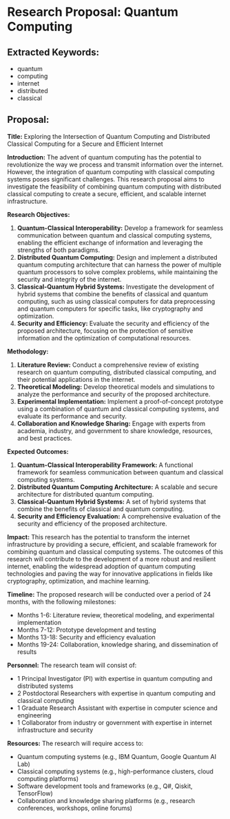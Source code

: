 # Research Proposal: Quantum Computing

## Extracted Keywords:

* quantum
* computing
* internet
* distributed
* classical

## Proposal:

**Title:** Exploring the Intersection of Quantum Computing and Distributed Classical Computing for a Secure and Efficient Internet

**Introduction:**
The advent of quantum computing has the potential to revolutionize the way we process and transmit information over the internet. However, the integration of quantum computing with classical computing systems poses significant challenges. This research proposal aims to investigate the feasibility of combining quantum computing with distributed classical computing to create a secure, efficient, and scalable internet infrastructure.

**Research Objectives:**

1. **Quantum-Classical Interoperability:** Develop a framework for seamless communication between quantum and classical computing systems, enabling the efficient exchange of information and leveraging the strengths of both paradigms.
2. **Distributed Quantum Computing:** Design and implement a distributed quantum computing architecture that can harness the power of multiple quantum processors to solve complex problems, while maintaining the security and integrity of the internet.
3. **Classical-Quantum Hybrid Systems:** Investigate the development of hybrid systems that combine the benefits of classical and quantum computing, such as using classical computers for data preprocessing and quantum computers for specific tasks, like cryptography and optimization.
4. **Security and Efficiency:** Evaluate the security and efficiency of the proposed architecture, focusing on the protection of sensitive information and the optimization of computational resources.

**Methodology:**

1. **Literature Review:** Conduct a comprehensive review of existing research on quantum computing, distributed classical computing, and their potential applications in the internet.
2. **Theoretical Modeling:** Develop theoretical models and simulations to analyze the performance and security of the proposed architecture.
3. **Experimental Implementation:** Implement a proof-of-concept prototype using a combination of quantum and classical computing systems, and evaluate its performance and security.
4. **Collaboration and Knowledge Sharing:** Engage with experts from academia, industry, and government to share knowledge, resources, and best practices.

**Expected Outcomes:**

1. **Quantum-Classical Interoperability Framework:** A functional framework for seamless communication between quantum and classical computing systems.
2. **Distributed Quantum Computing Architecture:** A scalable and secure architecture for distributed quantum computing.
3. **Classical-Quantum Hybrid Systems:** A set of hybrid systems that combine the benefits of classical and quantum computing.
4. **Security and Efficiency Evaluation:** A comprehensive evaluation of the security and efficiency of the proposed architecture.

**Impact:**
This research has the potential to transform the internet infrastructure by providing a secure, efficient, and scalable framework for combining quantum and classical computing systems. The outcomes of this research will contribute to the development of a more robust and resilient internet, enabling the widespread adoption of quantum computing technologies and paving the way for innovative applications in fields like cryptography, optimization, and machine learning.

**Timeline:**
The proposed research will be conducted over a period of 24 months, with the following milestones:

* Months 1-6: Literature review, theoretical modeling, and experimental implementation
* Months 7-12: Prototype development and testing
* Months 13-18: Security and efficiency evaluation
* Months 19-24: Collaboration, knowledge sharing, and dissemination of results

**Personnel:**
The research team will consist of:

* 1 Principal Investigator (PI) with expertise in quantum computing and distributed systems
* 2 Postdoctoral Researchers with expertise in quantum computing and classical computing
* 1 Graduate Research Assistant with expertise in computer science and engineering
* 1 Collaborator from industry or government with expertise in internet infrastructure and security

**Resources:**
The research will require access to:

* Quantum computing systems (e.g., IBM Quantum, Google Quantum AI Lab)
* Classical computing systems (e.g., high-performance clusters, cloud computing platforms)
* Software development tools and frameworks (e.g., Q#, Qiskit, TensorFlow)
* Collaboration and knowledge sharing platforms (e.g., research conferences, workshops, online forums)
